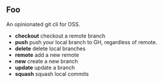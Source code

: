 ## Foo

An opinionated git cli for OSS.

* **checkout** checkout a remote branch
* **push** push your local branch to GH, regardless of remote.
* **delete** delete local branches
* **remote** add a new remote
* **new** create a new branch
* **update** update a branch
* **squash** squash local commits


